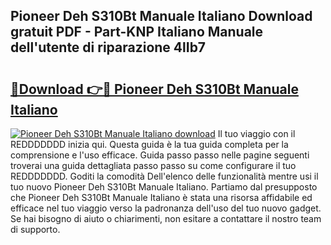 ## Pioneer Deh S310Bt Manuale Italiano Download gratuit PDF - Part-KNP Italiano Manuale dell'utente di riparazione 4lIb7

# <h2><a href="http://dffxyiq.blite.top/?on=Pioneer+Deh+S310Bt+Manuale+Italiano">🔗Download 👉🔴 Pioneer Deh S310Bt Manuale Italiano</a></h2>

[![Pioneer Deh S310Bt Manuale Italiano download](https://i.imgur.com/lujVjoI.png)](http://dffxyiq.blite.top/?on=Pioneer+Deh+S310Bt+Manuale+Italiano)
Il tuo viaggio con il REDDDDDDD inizia qui. Questa guida è la tua guida completa per la comprensione e l'uso efficace. Guida passo passo nelle pagine seguenti troverai una guida dettagliata passo passo su come configurare il tuo REDDDDDDD. Goditi la comodità Dell'elenco delle funzionalità mentre usi il tuo nuovo Pioneer Deh S310Bt Manuale Italiano. Partiamo dal presupposto che Pioneer Deh S310Bt Manuale Italiano è stata una risorsa affidabile ed efficace nel tuo viaggio verso la padronanza dell'uso del tuo nuovo gadget. Se hai bisogno di aiuto o chiarimenti, non esitare a contattare il nostro team di supporto.
